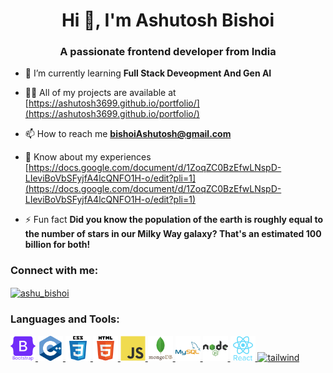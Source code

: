 <h1 align="center">Hi 👋, I'm Ashutosh Bishoi</h1>
<h3 align="center">A passionate frontend developer from India</h3>

- 🌱 I’m currently learning **Full Stack Deveopment And Gen AI**

- 👨‍💻 All of my projects are available at [https://ashutosh3699.github.io/portfolio/](https://ashutosh3699.github.io/portfolio/)

- 📫 How to reach me **bishoiAshutosh@gmail.com**

- 📄 Know about my experiences [https://docs.google.com/document/d/1ZoqZC0BzEfwLNspD-LIeviBoVbSFyjfA4lcQNFO1H-o/edit?pli=1](https://docs.google.com/document/d/1ZoqZC0BzEfwLNspD-LIeviBoVbSFyjfA4lcQNFO1H-o/edit?pli=1)

- ⚡ Fun fact **Did you know the population of the earth is roughly equal to the number of stars in our Milky Way galaxy? That's an estimated 100 billion for both!**

<h3 align="left">Connect with me:</h3>
<p align="left">
<a href="https://www.leetcode.com/ashu_bishoi" target="blank"><img align="center" src="https://raw.githubusercontent.com/rahuldkjain/github-profile-readme-generator/master/src/images/icons/Social/leet-code.svg" alt="ashu_bishoi" height="30" width="40" /></a>
</p>

<h3 align="left">Languages and Tools:</h3>
<p align="left"> <a href="https://getbootstrap.com" target="_blank" rel="noreferrer"> <img src="https://raw.githubusercontent.com/devicons/devicon/master/icons/bootstrap/bootstrap-plain-wordmark.svg" alt="bootstrap" width="40" height="40"/> </a> <a href="https://www.w3schools.com/cpp/" target="_blank" rel="noreferrer"> <img src="https://raw.githubusercontent.com/devicons/devicon/master/icons/cplusplus/cplusplus-original.svg" alt="cplusplus" width="40" height="40"/> </a> <a href="https://www.w3schools.com/css/" target="_blank" rel="noreferrer"> <img src="https://raw.githubusercontent.com/devicons/devicon/master/icons/css3/css3-original-wordmark.svg" alt="css3" width="40" height="40"/> </a> <a href="https://www.w3.org/html/" target="_blank" rel="noreferrer"> <img src="https://raw.githubusercontent.com/devicons/devicon/master/icons/html5/html5-original-wordmark.svg" alt="html5" width="40" height="40"/> </a> <a href="https://developer.mozilla.org/en-US/docs/Web/JavaScript" target="_blank" rel="noreferrer"> <img src="https://raw.githubusercontent.com/devicons/devicon/master/icons/javascript/javascript-original.svg" alt="javascript" width="40" height="40"/> </a> <a href="https://www.mongodb.com/" target="_blank" rel="noreferrer"> <img src="https://raw.githubusercontent.com/devicons/devicon/master/icons/mongodb/mongodb-original-wordmark.svg" alt="mongodb" width="40" height="40"/> </a> <a href="https://www.mysql.com/" target="_blank" rel="noreferrer"> <img src="https://raw.githubusercontent.com/devicons/devicon/master/icons/mysql/mysql-original-wordmark.svg" alt="mysql" width="40" height="40"/> </a> <a href="https://nodejs.org" target="_blank" rel="noreferrer"> <img src="https://raw.githubusercontent.com/devicons/devicon/master/icons/nodejs/nodejs-original-wordmark.svg" alt="nodejs" width="40" height="40"/> </a> <a href="https://reactjs.org/" target="_blank" rel="noreferrer"> <img src="https://raw.githubusercontent.com/devicons/devicon/master/icons/react/react-original-wordmark.svg" alt="react" width="40" height="40"/> </a> <a href="https://tailwindcss.com/" target="_blank" rel="noreferrer"> <img src="https://www.vectorlogo.zone/logos/tailwindcss/tailwindcss-icon.svg" alt="tailwind" width="40" height="40"/> </a> </p>
